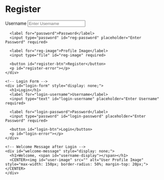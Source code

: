 
<html lang="en">
<head>
  <meta charset="UTF-8">
  <meta name="viewport" content="width=device-width, initial-scale=1.0">
  <title>Register and Login</title>
  <link rel="stylesheet" href="style.css">
</head>
<body>

  <div class="container">
    <!-- Registration Form -->
    <div id="register-form">
      <h1>Register</h1>
      <label for="username">Username</label>
      <input type="text" id="reg-username" placeholder="Enter Username" required>

      <label for="password">Password</label>
      <input type="password" id="reg-password" placeholder="Enter Password" required>

      <label for="reg-image">Profile Image</label>
      <input type="file" id="reg-image" required>
      
      <button id="register-btn">Register</button>
      <p id="register-error"></p>
    </div>

    <!-- Login Form -->
    <div id="login-form" style="display: none;">
      <h1>Login</h1>
      <label for="login-username">Username</label>
      <input type="text" id="login-username" placeholder="Enter Username" required>

      <label for="login-password">Password</label>
      <input type="password" id="login-password" placeholder="Enter Password" required>

      <button id="login-btn">Login</button>
      <p id="login-error"></p>
    </div>

    <!-- Welcome Message after Login -->
    <div id="welcome-message" style="display: none;">
      <h1>Welcome, <span id="username-display"></span></h1>
      <CENTER><img id="user-image" src="" alt="User Profile Image" style="max-width: 150px; border-radius: 50%; margin-top: 20px;"></CENTER>
    </div>
  </div>

  <script src="script.js"></script>
</body>
</html>
